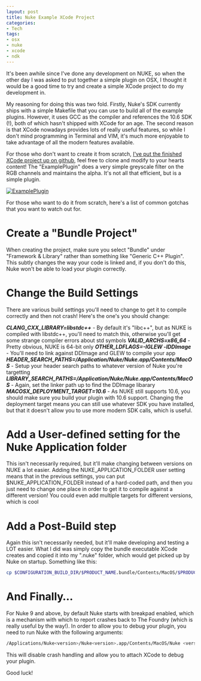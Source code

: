 ```yaml
---
layout: post
title: Nuke Example XCode Project
categories:
- Tech
tags:
- osx
- nuke
- xcode
- ndk
---
```

It's been awhile since I've done any development on NUKE, so when the other day I was asked to put together a simple plugin on OSX, I thought it would be a good time to try and create a simple XCode project to do my development in.

My reasoning for doing this was two fold. Firstly, Nuke's SDK currently ships with a simple Makefile that you can use to build all of the example plugins. However, it uses GCC as the compiler and references the 10.6 SDK (!), both of which hasn't shipped with XCode for an age. The second reason is that XCode nowadays provides lots of really useful features, so while I don't mind programming in Terminal and VIM, it's much more enjoyable to take advantage of all the modern features available.

For those who don't want to create it from scratch, [I've put the finished XCode project up on github](https://github.com/tomwardio/NukeOSX-ExamplePlugin "NukeOSX-Example-Plugin"), feel free to clone and modify to your hearts content! The "ExamplePlugin" does a very simple greyscale filter on the RGB channels and maintains the alpha. It's not all that efficient, but is a simple plugin.

[![ExamplePlugin](http://tomjbward.co.uk/wp-content/uploads/2015/04/Screen-Shot-2015-04-05-at-23.02.46-1024x631.png)](http://tomjbward.co.uk/wp-content/uploads/2015/04/Screen-Shot-2015-04-05-at-23.02.46.png)

For those who want to do it from scratch, here's a list of common gotchas that you want to watch out for.

# Create a "Bundle Project"

When creating the project, make sure you select "Bundle" under "Framework & Library" rather than something like "Generic C++ Plugin". This subtly changes the way your code is linked and, if you don't do this, Nuke won't be able to load your plugin correctly.

# Change the Build Settings

There are various build settings you'll need to change to get it to compile correctly and then not crash! Here's the one's you should change:

_**CLANG_CXX_LIBRARY=libstdc++**_ - By default it's "libc++", but as NUKE is compiled with libstdc++, you'll need to match this, otherwise you'll get some strange compiler errors about std symbols
_**VALID_ARCHS=x86_64**_ - Pretty obvious, NUKE is 64-bit only
_**OTHER_LDFLAGS=-lGLEW -lDDImage**_ - You'll need to link against DDImage and GLEW to compile your app
_**HEADER_SEARCH_PATHS=/Application/Nuke<version>/Nuke<version>.app/Contents/MacOS</version></version>**_ - Setup your header search paths to whatever version of Nuke you're targetting
_**LIBRARY_SEARCH_PATHS=/Application/Nuke<version>/Nuke<version>.app/Contents/MacOS</version></version>**_ - Again, set the linker path up to find the DDImage libarary
_**MACOSX_DEPLOYMENT_TARGET=10.6**_ - As NUKE still supports 10.6, you should make sure you build your plugin with 10.6 support. Changing the deployment target means you can still use whatever SDK you have installed, but that it doesn't allow you to use more modern SDK calls, which is useful.

# Add a User-defined setting for the Nuke Application folder

This isn't necessarily required, but it'll make changing between versions on NUKE a lot easier. Adding the NUKE_APPLICATION_FOLDER user setting means that in the previous settings, you can put $NUKE_APPLICATION_FOLDER instead of a hard-coded path, and then you just need to change one place in order to get it to compile against a different version! You could even add multiple targets for different versions, which is cool

# Add a Post-Build step

Again this isn't necessarily needed, but it'll make developing and testing a LOT easier. What I did was simply copy the bundle executable XCode creates and copied it into my ".nuke" folder, which would get picked up by Nuke on startup. Something like this:

```bash
cp $CONFIGURATION_BUILD_DIR/$PRODUCT_NAME.bundle/Contents/MacOS/$PRODUCT_NAME ~/.nuke/$PRODUCT_NAME.dylib
```

# And Finally…

For Nuke 9 and above, by default Nuke starts with breakpad enabled, which is a mechanism with which to report crashes back to The Foundry (which is really useful by the way!). In order to allow you to debug your plugin, you need to run Nuke with the following arguments:

```bash
/Applications/Nuke<version>/Nuke<version>.app/Contents/MacOS/Nuke <version>--crashhandling 0
```

This will disable crash handling and allow you to attach XCode to debug your plugin.

Good luck!

